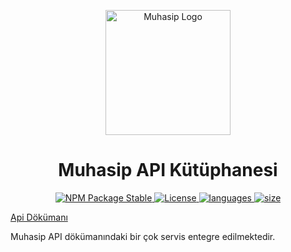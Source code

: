 <p align="center"><img src="https://www.muhasip.com.tr/cdn/muhasip-web.svg" width="200" alt="Muhasip Logo" /></p>

<h1 align="center">Muhasip API Kütüphanesi</h1>

<p align="center">
  <a href="https://www.npmjs.com/package/muhasip">
    <img src="https://img.shields.io/npm/v/muhasip.svg" alt="NPM Package Stable" />
  </a>
  <a href="https://github.com/muhasip/core/blob/main/LICENCE">
    <img src="https://img.shields.io/github/license/muhasip/core" alt="License" />
  </a>
  <a href="https://www.jsdelivr.com/package/npm/muhasip">
    <img src="https://img.shields.io/github/languages/count/muhasip/core" alt="languages" />
  </a>
<a href="https://www.jsdelivr.com/package/npm/muhasip">
    <img src="https://img.shields.io/github/languages/code-size/muhasip/core" alt="size" />
  </a>
</p>
<a href="https://muhasip.readme.io/">Api Dökümanı</a>

Muhasip API dökümanındaki bir çok servis entegre edilmektedir.

